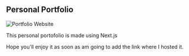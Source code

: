## Personal Portfolio

![Portfolio Website](https://i.ibb.co/WgPMpts/image.png)

This personal portofolio is made using Next.js

Hope you'll enjoy it as soon as am going to add the link where I hosted it.
